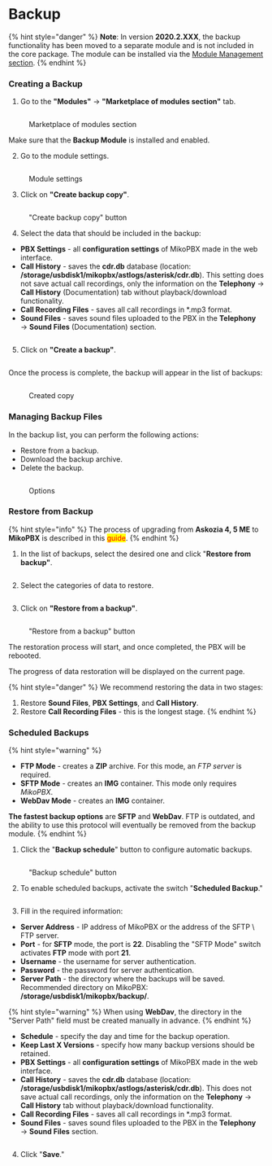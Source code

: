 # Backup

{% hint style="danger" %}
**Note**: In version **2020.2.XXX**, the backup functionality has been moved to a separate module and is not included in the core package. The module can be installed via the [Module Management section](../../manual/modules/pbx-extension-modules/).
{% endhint %}

### Creating a Backup <a href="#sozdanie_arxivnoj_kopii" id="sozdanie_arxivnoj_kopii"></a>

1. Go to the **"Modules"** -> **"Marketplace of modules section"** tab.

<figure><img src="../../.gitbook/assets/MoMSection.png" alt=""><figcaption><p>Marketplace of modules section</p></figcaption></figure>

Make sure that the **Backup Module** is installed and enabled.

2. Go to the module settings.

<figure><img src="../../.gitbook/assets/editModule.png" alt=""><figcaption><p>Module settings</p></figcaption></figure>

3. Click on **"Create backup copy"**.

<figure><img src="../../.gitbook/assets/createBackupCopy.png" alt=""><figcaption><p>"Create backup copy" button</p></figcaption></figure>

4. Select the data that should be included in the backup:

* **PBX Settings** - all **configuration settings** of MikoPBX made in the web interface.
* **Call History** - saves the **cdr.db** database (location: **/storage/usbdisk1/mikopbx/astlogs/asterisk/cdr.db**). This setting does not save actual call recordings, only the information on the **Telephony** → **Call History** (Documentation) tab without playback/download functionality.
* **Call Recording Files** - saves all call recordings in \*.mp3 format.
* **Sound Files** - saves sound files uploaded to the PBX in the **Telephony** → **Sound Files** (Documentation) section.

<figure><img src="../../.gitbook/assets/settingsOfBackup.png" alt=""><figcaption></figcaption></figure>

5. Click on **"Create a backup"**.

<figure><img src="../../.gitbook/assets/CreateBackupCopyButton.png" alt=""><figcaption></figcaption></figure>

Once the process is complete, the backup will appear in the list of backups:

<figure><img src="../../.gitbook/assets/copy.png" alt=""><figcaption><p>Created copy</p></figcaption></figure>

### Managing Backup Files <a href="#upravlenie_fajlami" id="upravlenie_fajlami"></a>

In the backup list, you can perform the following actions:

* Restore from a backup.
* Download the backup archive.
* Delete the backup.

<figure><img src="../../.gitbook/assets/options.png" alt=""><figcaption><p>Options </p></figcaption></figure>

### Restore from Backup <a href="#vosstanovlenie_iz_arxiva" id="vosstanovlenie_iz_arxiva"></a>

{% hint style="info" %}
The process of upgrading from **Askozia 4, 5 ME** to **MikoPBX** is described in this <mark style="color:red;">guide</mark>.
{% endhint %}

1. In the list of backups, select the desired one and click "**Restore from backup"**.

<figure><img src="../../.gitbook/assets/button.png" alt=""><figcaption></figcaption></figure>

2. Select the categories of data to restore.

<figure><img src="../../.gitbook/assets/objectsToRestoree.png" alt=""><figcaption></figcaption></figure>

3. Click on **"Restore from a backup"**.

<figure><img src="../../.gitbook/assets/restoreFromBackupBtn.png" alt=""><figcaption><p>"Restore from a backup" button</p></figcaption></figure>

The restoration process will start, and once completed, the PBX will be rebooted.

The progress of data restoration will be displayed on the current page.

{% hint style="danger" %}
We recommend restoring the data in two stages:

1. Restore **Sound Files**, **PBX Settings**, and **Call History**.
2. Restore **Call Recording Files** - this is the longest stage.
{% endhint %}

### Scheduled Backups <a href="#rezervnoe_kopirovanie_po_raspisaniju" id="rezervnoe_kopirovanie_po_raspisaniju"></a>

{% hint style="warning" %}
* **FTP Mode** - creates a **ZIP** archive. For this mode, an _FTP server_ is required.
* **SFTP Mode** - creates an **IMG** container. This mode only requires _MikoPBX_.
* **WebDav Mode** - creates an **IMG** container.

**The fastest backup options** are **SFTP** and **WebDav**. FTP is outdated, and the ability to use this protocol will eventually be removed from the backup module.
{% endhint %}

1. Click the "**Backup schedule**" button to configure automatic backups.

<figure><img src="../../.gitbook/assets/backupScheduleBtn.png" alt=""><figcaption><p>"Backup schedule" button</p></figcaption></figure>

2. To enable scheduled backups, activate the switch "**Scheduled Backup**."

<figure><img src="../../.gitbook/assets/schBackupBtn.png" alt=""><figcaption></figcaption></figure>

3. Fill in the required information:

* **Server Address** - IP address of MikoPBX or the address of the SFTP \ FTP server.
* **Port** - for **SFTP** mode, the port is **22**. Disabling the "SFTP Mode" switch activates **FTP** mode with port **21**.
* **Username** - the username for server authentication.
* **Password** - the password for server authentication.
* **Server Path** - the directory where the backups will be saved. Recommended directory on MikoPBX: **/storage/usbdisk1/mikopbx/backup/**.

{% hint style="warning" %}
When using **WebDav**, the directory in the "Server Path" field must be created manually in advance.
{% endhint %}

* **Schedule** - specify the day and time for the backup operation.
* **Keep Last X Versions** - specify how many backup versions should be retained.
* **PBX Settings** - all **configuration settings** of MikoPBX made in the web interface.
* **Call History** - saves the **cdr.db** database (location: **/storage/usbdisk1/mikopbx/astlogs/asterisk/cdr.db**). This does not save actual call recordings, only the information on the **Telephony** → **Call History** tab without playback/download functionality.
* **Call Recording Files** - saves all call recordings in \*.mp3 format.
* **Sound Files** - saves sound files uploaded to the PBX in the **Telephony** → **Sound Files** section.

<figure><img src="../../.gitbook/assets/optionsInMenu.png" alt=""><figcaption></figcaption></figure>

4. Click "**Save**."

<figure><img src="../../.gitbook/assets/saveSettingsButton.png" alt=""><figcaption></figcaption></figure>
